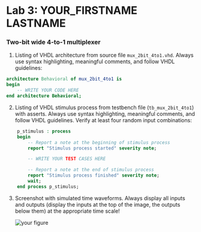 # Lab 3: YOUR_FIRSTNAME LASTNAME

### Two-bit wide 4-to-1 multiplexer

1. Listing of VHDL architecture from source file `mux_2bit_4to1.vhd`. Always use syntax highlighting, meaningful comments, and follow VHDL guidelines:

```vhdl
architecture Behavioral of mux_2bit_4to1 is
begin
    -- WRITE YOUR CODE HERE
end architecture Behavioral;
```

2. Listing of VHDL stimulus process from testbench file (`tb_mux_2bit_4to1`) with asserts. Always use syntax highlighting, meaningful comments, and follow VHDL guidelines. Verify at least four random input combinations:

```vhdl
    p_stimulus : process
    begin
        -- Report a note at the beginning of stimulus process
        report "Stimulus process started" severity note;

        -- WRITE YOUR TEST CASES HERE

        -- Report a note at the end of stimulus process
        report "Stimulus process finished" severity note;
        wait;
    end process p_stimulus;
```

3. Screenshot with simulated time waveforms. Always display all inputs and outputs (display the inputs at the top of the image, the outputs below them) at the appropriate time scale!

   ![your figure]()
